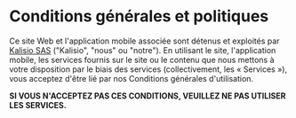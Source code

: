 # Conditions générales et politiques

Ce site Web et l'application mobile associée sont détenus et exploités par [Kalisio SAS](https://kalisio.com) ("Kalisio", "nous" ou "notre"). En utilisant le site, l'application mobile, les services fournis sur le site ou le contenu que nous mettons à votre disposition par le biais des services (collectivement, les « Services »), vous acceptez d'être lié par nos Conditions générales d'utilisation.

**SI VOUS N'ACCEPTEZ PAS CES CONDITIONS, VEUILLEZ NE PAS UTILISER LES SERVICES.**